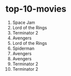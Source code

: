 # top-10-movies


1. Space Jam
1. Lord of the Rings
1. Terminator 2
1. Avengers
1. Lord of the Rings
1. Spiderman
1. Avengers
1. Avengers
1. Terminator 2
1. Terminator 2